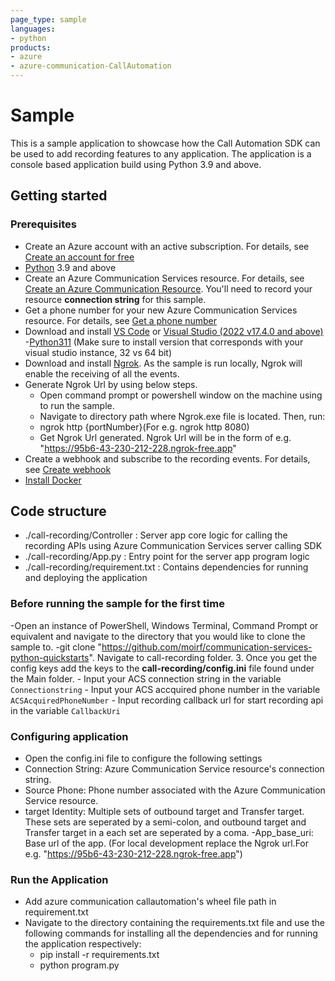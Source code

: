 ```yaml
---
page_type: sample
languages:
- python
products:
- azure
- azure-communication-CallAutomation
---
```


#  Sample
This is a sample application to showcase how the Call Automation SDK can be used to add recording features to any application.
The application is a console based application build using Python 3.9 and above.

## Getting started

### Prerequisites

- Create an Azure account with an active subscription. For details, see [Create an account for free](https://azure.microsoft.com/free/)
- [Python](https://www.python.org/downloads/) 3.9 and above
- Create an Azure Communication Services resource. For details, see [Create an Azure Communication Resource](https://docs.microsoft.com/azure/communication-services/quickstarts/create-communication-resource). You'll need to record your resource **connection string** for this sample.
- Get a phone number for your new Azure Communication Services resource. For details, see [Get a phone number](https://docs.microsoft.com/azure/communication-services/quickstarts/telephony-sms/get-phone-number?pivots=platform-azp)
- Download and install [VS Code](https://code.visualstudio.com/download) or  [Visual Studio (2022 v17.4.0 and above)](https://visualstudio.microsoft.com/vs/) 
-[Python311](https://www.python.org/downloads/) (Make sure to install version that corresponds with your visual studio instance, 32 vs 64 bit)
- Download and install [Ngrok](https://www.ngrok.com/download). As the sample is run locally, Ngrok will enable the receiving of all the events.
- Generate Ngrok Url by using below steps.
    - Open command prompt or powershell window on the machine using to run the sample.
    - Navigate to directory path where Ngrok.exe file is located. Then, run:
    - ngrok http {portNumber}(For e.g. ngrok http 8080)
    - Get Ngrok Url generated. Ngrok Url will be in the form of e.g. "https://95b6-43-230-212-228.ngrok-free.app"
- Create a webhook and subscribe to the recording events. For details, see [Create webhook](https://docs.microsoft.com/azure/communication-services/quickstarts/voice-video-calling/download-recording-file-sample)
- [Install Docker](https://docs.docker.com/desktop/windows/install/)

## Code structure

- ./call-recording/Controller : Server app core logic for calling the recording APIs using Azure Communication Services server calling SDK
- ./call-recording/App.py : Entry point for the server app program logic
- ./call-recording/requirement.txt : Contains dependencies for running and deploying the application

### Before running the sample for the first time

 -Open an instance of PowerShell, Windows Terminal, Command Prompt or equivalent and navigate to  the    directory that you would like to clone the sample to.
 -git clone "https://github.com/moirf/communication-services-python-quickstarts".
 Navigate to call-recording folder.
 3. Once you get the config keys add the keys to the **call-recording/config.ini**  file found under the Main folder.
	- Input your ACS connection string in the variable `Connectionstring`
	- Input your ACS accquired phone number in the variable `ACSAcquiredPhoneNumber`
	- Input recording callback url for start recording api in the variable `CallbackUri`
	

### Configuring application

- Open the config.ini file to configure the following settings
- Connection String: Azure Communication Service resource's connection string.
- Source Phone: Phone number associated with the Azure Communication Service resource.
- target Identity: Multiple sets of outbound target and Transfer target. These sets are seperated by a semi-colon, and outbound target and Transfer target in a each set are seperated by a coma.
-App_base_uri: Base url of the app. (For local development replace the Ngrok url.For e.g. "https://95b6-43-230-212-228.ngrok-free.app")  

### Run the Application

- Add azure communication callautomation's wheel file path in requirement.txt
- Navigate to the directory containing the requirements.txt file and use the following commands for installing all the dependencies and for running the application respectively:
     - pip install -r requirements.txt
     - python program.py
